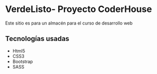 <h1>VerdeListo- Proyecto CoderHouse</h1>
<p>Este sitio es para un almacén para el curso de desarrollo web</p>

<h2>Tecnologías usadas</h2>
<ul>
<li>Html5</li>
<li>CSS3</li>
<li>Bootstrap</li>
<li>SASS</li>
</ul>